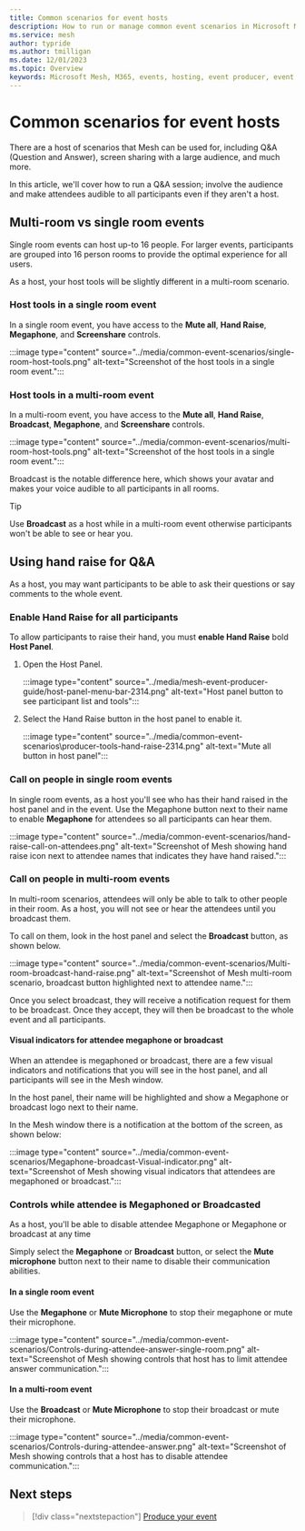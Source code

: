 ```yaml
---
title: Common scenarios for event hosts
description: How to run or manage common event scenarios in Microsoft Mesh.
ms.service: mesh
author: typride
ms.author: tmilligan
ms.date: 12/01/2023
ms.topic: Overview
keywords: Microsoft Mesh, M365, events, hosting, event producer, event organizer, Q&A, scenarios
---
```


# Common scenarios for event hosts

There are a host of scenarios that Mesh can be used for, including Q&A (Question and Answer), screen sharing with a large audience, and much more.

In this article, we'll cover how to run a Q&A session; involve the audience and make attendees audible to all participants even if they aren't a host.

## Multi-room vs single room events

Single room events can host up-to 16 people. For larger events, participants are grouped into 16 person rooms to provide the optimal experience for all users.

As a host, your host tools will be slightly different in a multi-room scenario.

### Host tools in a single room event

In a single room event, you have access to the **Mute all**, **Hand Raise**, **Megaphone**, and **Screenshare** controls.

:::image type="content" source="../media/common-event-scenarios/single-room-host-tools.png" alt-text="Screenshot of the host tools in a single room event.":::

### Host tools in a multi-room event

In a multi-room event, you have access to the **Mute all**, **Hand Raise**, **Broadcast**, **Megaphone**, and **Screenshare** controls.

:::image type="content" source="../media/common-event-scenarios/multi-room-host-tools.png" alt-text="Screenshot of the host tools in a single room event.":::

Broadcast is the notable difference here, which shows your avatar and makes your voice audible to all participants in all rooms.

> [!TIP]
> Use **Broadcast** as a host while in a multi-room event otherwise participants won't be able to see or hear you.

## Using hand raise for Q&A

As a host, you may want participants to be able to ask their questions or say comments to the whole event.

### Enable Hand Raise for all participants

To allow participants to raise their hand, you must **enable Hand Raise** bold **Host Panel**.

1. Open the Host Panel.

    :::image type="content" source="../media/mesh-event-producer-guide/host-panel-menu-bar-2314.png" alt-text="Host panel button to see participant list and tools":::

1. Select the Hand Raise button in the host panel to enable it.

    :::image type="content" source="../media/common-event-scenarios\producer-tools-hand-raise-2314.png" alt-text="Mute all button in host panel":::

### Call on people in single room events

In single room events, as a host you'll see who has their hand raised in the host panel and in the event. Use the Megaphone button next to their name to enable **Megaphone** for attendees so all participants can hear them.

:::image type="content" source="../media/common-event-scenarios/hand-raise-call-on-attendees.png" alt-text="Screenshot of Mesh showing hand raise icon next to attendee names that indicates they have hand raised.":::

### Call on people in multi-room events

In multi-room scenarios, attendees will only be able to talk to other people in their room. As a host, you will not see or hear the attendees until you broadcast them.

To call on them, look in the host panel and select the **Broadcast** button, as shown below.

:::image type="content" source="../media/common-event-scenarios/Multi-room-broadcast-hand-raise.png" alt-text="Screenshot of Mesh multi-room scenario, broadcast button highlighted next to attendee name.":::

Once you select broadcast, they will receive a notification request for them to be broadcast. Once they accept, they will then be broadcast to the whole event and all participants.

#### Visual indicators for attendee megaphone or broadcast

When an attendee is megaphoned or broadcast, there are a few visual indicators and notifications that you will see in the host panel, and all participants will see in the Mesh window.

In the host panel, their name will be highlighted and show a Megaphone or broadcast logo next to their name.

In the Mesh window there is a notification at the bottom of the screen, as shown below:

:::image type="content" source="../media/common-event-scenarios/Megaphone-broadcast-Visual-indicator.png" alt-text="Screenshot of Mesh showing visual indicators that attendees are megaphoned or broadcast.":::

### Controls while attendee is Megaphoned or Broadcasted

As a host, you'll be able to disable attendee Megaphone or Megaphone or broadcast at any time

Simply select the **Megaphone** or **Broadcast** button, or select the **Mute microphone** button next to their name to disable their communication abilities.

#### In a single room event

Use the **Megaphone** or **Mute Microphone** to stop their megaphone or mute their microphone.

:::image type="content" source="../media/common-event-scenarios/Controls-during-attendee-answer-single-room.png" alt-text="Screenshot of Mesh showing controls that host has to limit attendee answer communication.":::

#### In a multi-room event

Use the **Broadcast** or **Mute Microphone** to stop their broadcast or mute their microphone.

:::image type="content" source="../media/common-event-scenarios/Controls-during-attendee-answer.png" alt-text="Screenshot of Mesh showing controls that a host has to disable attendee communication.":::

## Next steps

   > [!div class="nextstepaction"]
   > [Produce your event](produce-event.md)